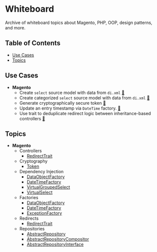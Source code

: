 # Whiteboard

Archive of whiteboard topics about Magento, PHP, OOP, design patterns, and more.

## Table of Contents

+ [Use Cases](#use-cases)
+ [Topics](#topics)

## Use Cases

+ __Magento__
  - Create `select` source model with data from `di.xml` [&#128279;](topic/VirtualSelect.md)
  - Create categorized `select` source model with data from `di.xml` [&#128279;](topic/VirtualGroupedSelect.md)
  - Generate cryptographically secure token [&#128279;](topic/Token.md)
  - Update an entry timestamp via `DateTime` factory. [&#128279;](topic/DateTimeFactory.md)
  - Use trait to deduplicate redirect logic between inheritance-based controllers [&#128279;](topic/RedirectTrait.md)

## Topics

+ __Magento__
  - Controllers
    + [RedirectTrait](topic/RedirectTrait.md)
  - Cryptography
    + [Token](topic/Token.md)
  - Dependency Injection
    + [DataObjectFactory](topic/DataObjectFactory.md)
    + [DateTimeFactory](topic/DateTimeFactory.md)
    + [VirtualGroupedSelect](topic/VirtualGroupedSelect.md)
    + [VirtualSelect](topic/VirtualSelect.md)
  - Factories
    + [DataObjectFactory](topic/DataObjectFactory.md)
    + [DateTimeFactory](topic/DateTimeFactory.md)
    + [ExceptionFactory](topic/ExceptionFactory.md)
  - Redirects
    + [RedirectTrait](topic/RedirectTrait.md)
  - Repositories
    + [AbstractRepository](topic/AbstractRepository.md)
    + [AbstractRepositoryCompositor](topic/AbstractRepositoryCompositor.md)
    + [AbstractRepositoryInterface](topic/AbstractRepositoryInterface.md)
